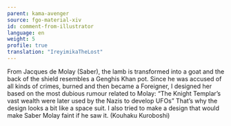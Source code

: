 ```yaml
---
parent: kama-avenger
source: fgo-material-xiv
id: comment-from-illustrator
language: en
weight: 5
profile: true
translation: "IreyimikaTheLost"
---
```


From Jacques de Molay (Saber), the lamb is transformed into a goat and the back of the shield resembles a Genghis Khan pot. Since he was accused of all kinds of crimes, burned and then became a Foreigner, I designed her based on the most dubious rumour related to Molay: “The Knight Templar’s vast wealth were later used by the Nazis to develop UFOs” That’s why the design looks a bit like a space suit. I also tried to make a design that would make Saber Molay faint if he saw it. (Kouhaku Kuroboshi)
